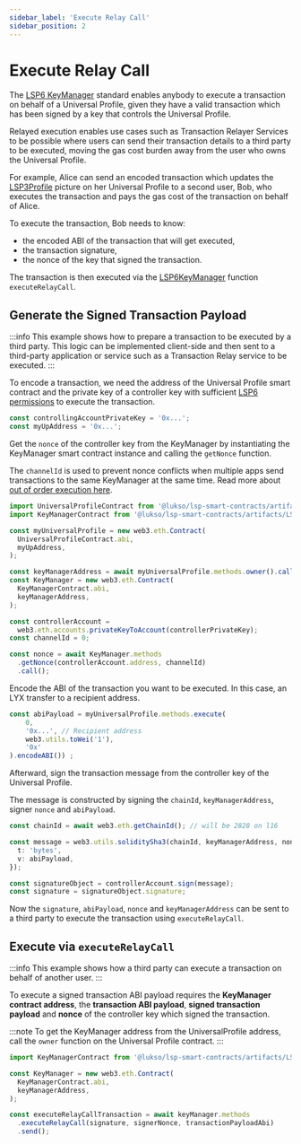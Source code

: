 ```yaml
---
sidebar_label: 'Execute Relay Call'
sidebar_position: 2
---
```


# Execute Relay Call

The [LSP6 KeyManager](../../standards/universal-profile/lsp6-key-manager.md) standard enables anybody to execute a transaction on behalf of a Universal Profile, given they have a valid transaction which has been signed by a key that controls the Universal Profile.

Relayed execution enables use cases such as Transaction Relayer Services to be possible where users can send their transaction details to a third party to be executed, moving the gas cost burden away from the user who owns the Universal Profile.

For example, Alice can send an encoded transaction which updates the [LSP3Profile](../../standards/universal-profile/lsp3-universal-profile-metadata.md) picture on her Universal Profile to a second user, Bob, who executes the transaction and pays the gas cost of the transaction on behalf of Alice.

To execute the transaction, Bob needs to know:

- the encoded ABI of the transaction that will get executed,
- the transaction signature,
- the nonce of the key that signed the transaction.

The transaction is then executed via the [LSP6KeyManager](../../standards/universal-profile/lsp6-key-manager.md) function `executeRelayCall`.

## Generate the Signed Transaction Payload

:::info
This example shows how to prepare a transaction to be executed by a third party. This logic can be implemented client-side and then sent to a third-party application or service such as a Transaction Relay service to be executed.
:::

To encode a transaction, we need the address of the Universal Profile smart contract and the private key of a controller key with sufficient [LSP6 permissions](../../standards/universal-profile/lsp6-key-manager.md#permissions) to execute the transaction.

```typescript
const controllingAccountPrivateKey = '0x...';
const myUpAddress = '0x...';
```

Get the `nonce` of the controller key from the KeyManager by instantiating the KeyManager smart contract instance and calling the `getNonce` function.

The `channelId` is used to prevent nonce conflicts when multiple apps send transactions to the same KeyManager at the same time. Read more about [out of order execution here](../../standards/universal-profile/lsp6-key-manager.md#out-of-order-execution).

```typescript title="Get the controller key nonce"
import UniversalProfileContract from '@lukso/lsp-smart-contracts/artifacts/UniversalProfile.json';
import KeyManagerContract from '@lukso/lsp-smart-contracts/artifacts/LSP6KeyManager.json';

const myUniversalProfile = new web3.eth.Contract(
  UniversalProfileContract.abi,
  myUpAddress,
);

const keyManagerAddress = await myUniversalProfile.methods.owner().call();
const KeyManager = new web3.eth.Contract(
  KeyManagerContract.abi,
  keyManagerAddress,
);

const controllerAccount =
  web3.eth.accounts.privateKeyToAccount(controllerPrivateKey);
const channelId = 0;

const nonce = await KeyManager.methods
  .getNonce(controllerAccount.address, channelId)
  .call();
```

Encode the ABI of the transaction you want to be executed. In this case, an LYX transfer to a recipient address.

```typescript title="Encode transaction ABI"
const abiPayload = myUniversalProfile.methods.execute(
    0,
    '0x...', // Recipient address
    web3.utils.toWei('1'),
    '0x'
).encodeABI()) ;
```

Afterward, sign the transaction message from the controller key of the Universal Profile.

The message is constructed by signing the `chainId`, `keyManagerAddress`, signer `nonce` and `abiPayload`.

```typescript title="Sign the transaction"
const chainId = await web3.eth.getChainId(); // will be 2828 on l16

const message = web3.utils.soliditySha3(chainId, keyManagerAddress, nonce, {
  t: 'bytes',
  v: abiPayload,
});

const signatureObject = controllerAccount.sign(message);
const signature = signatureObject.signature;
```

Now the `signature`, `abiPayload`, `nonce` and `keyManagerAddress` can be sent to a third party to execute the transaction using `executeRelayCall`.

## Execute via `executeRelayCall`

:::info
This example shows how a third party can execute a transaction on behalf of another user.
:::

To execute a signed transaction ABI payload requires the **KeyManager contract address**, the **transaction ABI payload**, **signed transaction payload** and **nonce** of the controller key which signed the transaction.

:::note
To get the KeyManager address from the UniversalProfile address, call the `owner` function on the Universal Profile contract.
:::

```javascript
import KeyManagerContract from '@lukso/lsp-smart-contracts/artifacts/LSP6KeyManager.json';

const KeyManager = new web3.eth.Contract(
  KeyManagerContract.abi,
  keyManagerAddress,
);

const executeRelayCallTransaction = await keyManager.methods
  .executeRelayCall(signature, signerNonce, transactionPayloadAbi)
  .send();
```
